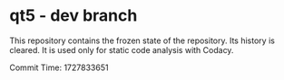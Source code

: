 # qt5 - dev branch

This repository contains the frozen state of the repository.
Its history is cleared. It is used only for static code
analysis with Codacy.

Commit Time: 1727833651